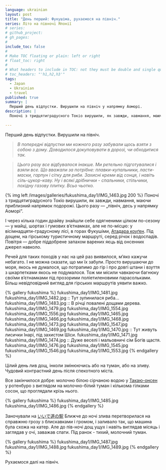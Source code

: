 ```yaml
---
language: ukrainian
layout: post
title: "День перший: Фукушіма, рухаємося на північ."
series: Літо на півночі Японії
# series: 
# github_project: 
# gh_pages:
#
include_toc: false
#
# Make TOC floating or plain: left or right
# float_toc: right
#
# What headers to include in TOC: not they must be double and single quoted
# toc_headers: "'h1,h2,h3'"
tags:
  - Japan
  - Ukrainian
  - travel
published: true
summary: |
  Перший день відпустки. Вирушили на північ у напрямку Аоморі.
description: |
  Поночі з тридцятиградусного Токіо вирушили, як завжди, навмання, маючи приблизний напрямок подорожі. Цього разу - „північ, десь у напрямку Аоморі“. І через кілька годин драйву знайшли себе одягненими цілком по-сезону — у майці, шортах і гумових в’єтнамках, але не по-місцю: у вісімнадцяти-градусному лісі, в горах Фукушіми
  
---
```


Перший день відпустки. Вирушили на північ. 

> <em>В попередні відпустки ми кожного разу забували щось взяти з собою з дому. Доводилося докуповувати в дорозі, чи обходитися так. 

> Цього разу все відбувалося інакше. Ми ретельно підготувалися і взяли все. Що вважали за потрібне: плавки-купальники, ласти-маски, гарпун і сітку для риби. Захисні креми від сонця, і навіть сіль-цукор-каву. Ну і всякі дрібнички - спальники, стільчики, похідну газову плитку. Всьо чьотко. </em>

{% img left /images/galleries/fukushima_day1/IMG_1463.jpg 200 %}
Поночі з тридцятиградусного Токіо вирушили, як завжди, навмання, маючи приблизний напрямок подорожі. Цього разу &mdash; „північ, десь у напрямку Аоморі“. 

І через кілька годин драйву знайшли себе одягненими цілком по-сезону &mdash; у майці, шортах і гумових в’єтнамках, але не по-місцю: у вісімнадцяти-градусному лісі, в горах Фукушіми, [Атадара коуґен](https://www.google.com/search?q=%E3%81%82%E3%81%9F%E3%81%A0%E3%82%89%E3%81%93%E3%81%86%E3%81%92%E3%82%93). Під дощем, на гірському туристичному маршруті, серед річок і водоспадів. Повітря &mdash; добре піддобрене запахом варених яєць від онсенних джерел навколо. 

Речей для таких походів у нас на цей раз виявилося, м’яко кажучи небагато. І не можна сказати, що ми їх забули. Просто вирушаючи до моря, якось не думалося, що потрапимо до гір і про довгі штани і взуття з шкарпетками якось не подумалося. Тож ми місили чавкаючи багнюку своїми в’єтнамками під прозорими поліетиленовими парасольками. Більш невідповідний вигляд для гірських маршрутів уявити важко.

{% gallery fukushima %}
fukushima_day1/IMG_1481.jpg
fukushima_day1/IMG_1482.jpg :: Тут зупинилася риба...
fukushima_day1/IMG_1483.jpg :: В річці повалені дощами дерева.
fukushima_day1/IMG_1479.jpg
fukushima_day1/IMG_1554.jpg
fukushima_day1/IMG_1556.jpg
fukushima_day1/IMG_1465.jpg
fukushima_day1/IMG_1466.jpg
fukushima_day1/IMG_1468.jpg
fukushima_day1/IMG_1473.jpg
fukushima_day1/IMG_1547.jpg
fukushima_day1/IMG_1469.jpg
fukushima_day1/IMG_1470.jpg :: Тут живуть лисички Інарі, під захистом Шіси.
fukushima_day1/IMG_1471.jpg
fukushima_day1/IMG_1474.jpg :: Дуже веселі і мальовничі сім Богів щастя.
fukushima_day1/IMG_1476.jpg
fukushima_day1/IMG_1545.jpg
fukushima_day1/IMG_1546.jpg
fukushima_day1/IMG_1553.jpg
{% endgallery %}


Цілий день лив дощ, інколи змінюючись або на туман, або на зливу. Чудовий контрастний день після спекотного міста. 

Все закінчилося добре: молочно білою сірчаною водою у [Такаю-онсен](https://www.google.com/maps/preview#!data=!4m25!2m11!1m10!1s0x0%3A0x8096fc1aa0aa87d2!3m8!1m3!1d26081603!2d-95.677068!3d37.0625!3m2!1i1024!2i768!4f13.1!5m12!1m11!1s%E9%AB%98%E6%B9%AF%E6%B8%A9%E6%B3%89+near+%E9%AB%98%E6%B9%AF%E6%B8%A9%E6%B3%89!4m8!1m3!1d26081603!2d-95.677068!3d37.0625!3m2!1i1024!2i768!4f13.1!17b1) у ротенбуро з виглядом на молочно-білий туман і кількома гілками сосон, що проглядали крізь нього.


{% gallery fukushima %}
fukushima_day1/IMG_1485.jpg
fukushima_day1/IMG_1486.jpg
{% endgallery %}


Заночували на [いいで道の駅](https://www.google.com/search?q=%E3%81%84%E3%81%84%E3%81%A7%E9%81%93%E3%81%AE%E9%A7%85) Ближче до ночі злива перетворилася на справжню грозу з блискавками і громом, і заливало так, що машина була схожа на катер. Але до пів-ночі дощ ущух і навіть виглядав місяць і заглядав у очі, заважав спати. Під ранок - тихий, молочний туман.

{% gallery fukushima %}
fukushima_day1/IMG_1487.jpg
fukushima_day1/IMG_1488.jpg
fukushima_day1/IMG_1489.jpg
{% endgallery %}

Рухаємося далі на північ.
